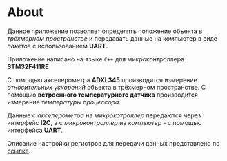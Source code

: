 # About 

Данное приложение позволяет определять положение объекта в *трёхмерном пространстве* и передавать данные на компьютер в виде *пакетов* с использованием **UART**. 

Приложение написано на языке `С++` для микроконтроллера **STM32F411RE**

С помощью акселерометра **ADXL345** производится измерение *относительных ускорений* объекта в трёхмерном пространстве. 
С помощью **встроенного температурного датчика** производится измерение *температуры процессора*. 

Данные с *акселерометра* на *микрокотроллер* передаются через интерфейс **I2C**, а с *микроконтроллер* на *компьютер* - с помощью интерфейса **UART**. 

Описание настройки регистров для передачи данных представлено по [ссылке](DataTransmission.md). 
